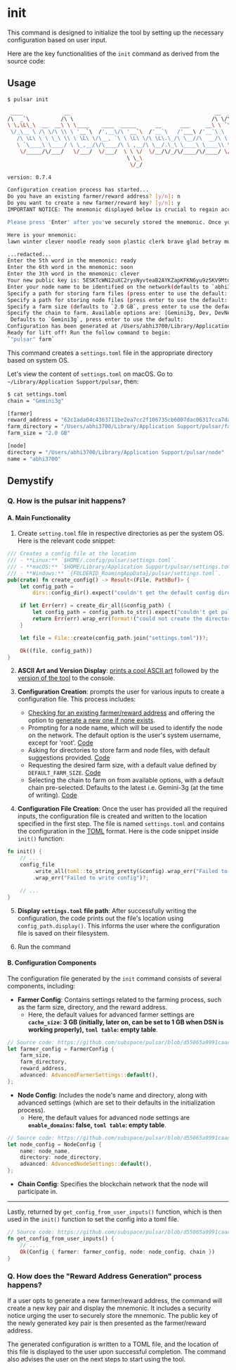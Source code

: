 # init

This command is designed to initialize the tool by setting up the necessary configuration based on user input.

Here are the key functionalities of the `init` command as derived from the source code:

## Usage

```bash
$ pulsar init                                                                 ⏎

 ____             __                                              __  __          __                               __
/\  _`\          /\ \                                            /\ \/\ \        /\ \__                           /\ \
\ \,\L\_\  __  __\ \ \____    ____  _____      __      ___     __\ \ `\\ \     __\ \ ,_\  __  __  __    ___   _ __\ \ \/'\
 \/_\__ \ /\ \/\ \\ \ '__`\  /',__\/\ '__`\  /'__`\   /'___\ /'__`\ \ , ` \  /'__`\ \ \/ /\ \/\ \/\ \  / __`\/\`'__\ \ , <
   /\ \L\ \ \ \_\ \\ \ \L\ \/\__, `\ \ \L\ \/\ \L\.\_/\ \__//\  __/\ \ \`\ \/\  __/\ \ \_\ \ \_/ \_/ \/\ \L\ \ \ \/ \ \ \\`\
   \ `\____\ \____/ \ \_,__/\/\____/\ \ ,__/\ \__/.\_\ \____\ \____\\ \_\ \_\ \____\\ \__\\ \___x___/'\ \____/\ \_\  \ \_\ \_\
    \/_____/\/___/   \/___/  \/___/  \ \ \/  \/__/\/_/\/____/\/____/ \/_/\/_/\/____/ \/__/ \/__//__/   \/___/  \/_/   \/_/\/_/
                                      \ \_\
                                       \/_/

version: 0.7.4

Configuration creation process has started...
Do you have an existing farmer/reward address? [y/n]: n
Do you want to create a new farmer/reward key? [y/n]: y
IMPORTANT NOTICE: The mnemonic displayed below is crucial to regain access to your account in case you forget your credentials. It's highly recommended to store it in a secure and retrievable location. Failure to do so may result in permanent loss of access to your account.

Please press 'Enter' after you've securely stored the mnemonic. Once you press 'Enter', the mnemonic will no longer be visible in this interface for security reasons.

Here is your mnemonic:
lawn winter clever noodle ready soon plastic clerk brave glad betray mutual

...redacted...
Enter the 5th word in the mnemonic: ready
Enter the 6th word in the mnemonic: soon
Enter the 3th word in the mnemonic: clever
Your new public key is: 5ESKTcWN12uXC2rysNyvteaB2AYKZapKFKN6yu9zSKV9Mtos
Enter your node name to be identified on the network(defaults to `abhi3700`, press enter to use the default): 
Specify a path for storing farm files (press enter to use the default: `"/Users/abhi3700/Library/Application Support/pulsar/farms"`): 
Specify a path for storing node files (press enter to use the default: `"/Users/abhi3700/Library/Application Support/pulsar/node"`): 
Specify a farm size (defaults to `2.0 GB`, press enter to use the default): 
Specify the chain to farm. Available options are: [Gemini3g, Dev, DevNet]. 
 Defaults to `Gemini3g`, press enter to use the default:
Configuration has been generated at /Users/abhi3700/Library/Application Support/pulsar
Ready for lift off! Run the follow command to begin:
`"pulsar" farm`
```

This command creates a `settings.toml` file in the appropriate directory based on system OS.

Let's view the content of `settings.toml` on macOS. Go to `~/Library/Application Support/pulsar`, then:

```bash
$ cat settings.toml 
chain = "Gemini3g"

[farmer]
reward_address = "62c1ada04c4363711be2ea7cc2f106735cb6007dac06317cca7da07b4650d948"
farm_directory = "/Users/abhi3700/Library/Application Support/pulsar/farms"
farm_size = "2.0 GB"

[node]
directory = "/Users/abhi3700/Library/Application Support/pulsar/node"
name = "abhi3700"
```

## Demystify

### Q. How is the pulsar init happens?

#### A. Main Functionality

1. Create `setting.toml` file in respective directories as per the system OS. Here is the relevant code snippet:

```rust
/// Creates a config file at the location
/// - **Linux:** `$HOME/.config/pulsar/settings.toml`.
/// - **macOS:** `$HOME/Library/Application Support/pulsar/settings.toml`.
/// - **Windows:** `{FOLDERID_RoamingAppData}/pulsar/settings.toml`.
pub(crate) fn create_config() -> Result<(File, PathBuf)> {
    let config_path =
        dirs::config_dir().expect("couldn't get the default config directory!").join("pulsar");

    if let Err(err) = create_dir_all(&config_path) {
        let config_path = config_path.to_str().expect("couldn't get pulsar config path!");
        return Err(err).wrap_err(format!("could not create the directory: `{config_path}`"));
    }

    let file = File::create(config_path.join("settings.toml"))?;

    Ok((file, config_path))
}
```

2. **ASCII Art and Version Display**: [prints a cool ASCII art](https://github.com/subspace/pulsar/blob/d55065a9991caac27286c14b9e5977ca3025fa3d/src/utils.rs#L26-L38) followed by the [version of the tool](https://github.com/subspace/pulsar/blob/d55065a9991caac27286c14b9e5977ca3025fa3d/src/utils.rs#L40-L44) to the console.

3. **Configuration Creation**: prompts the user for various inputs to create a configuration file. This process includes:

   - [Checking for an existing farmer/reward address](https://github.com/subspace/pulsar/blob/d55065a9991caac27286c14b9e5977ca3025fa3d/src/commands/init.rs#L49-L55) and offering the option to [generate a new one if none exists](https://github.com/subspace/pulsar/blob/d55065a9991caac27286c14b9e5977ca3025fa3d/src/commands/init.rs#L128-L200).
   - Prompting for a node name, which will be used to identify the node on the network. The default option is the user's system username, except for 'root'. [Code](https://github.com/subspace/pulsar/blob/d55065a9991caac27286c14b9e5977ca3025fa3d/src/commands/init.rs#L59-L68)
   - Asking for directories to store farm and node files, with default suggestions provided. [Code](https://github.com/subspace/pulsar/blob/d55065a9991caac27286c14b9e5977ca3025fa3d/src/commands/init.rs#L70-L89)
   - Requesting the desired farm size, with a default value defined by `DEFAULT_FARM_SIZE`. [Code](https://github.com/subspace/pulsar/blob/d55065a9991caac27286c14b9e5977ca3025fa3d/src/commands/init.rs#L91-L99)
   - Selecting the chain to farm on from available options, with a default chain pre-selected. Defaults to the latest i.e. Gemini-3g (at the time of writing). [Code](https://github.com/subspace/pulsar/blob/d55065a9991caac27286c14b9e5977ca3025fa3d/src/commands/init.rs#L101-L111)

4. **Configuration File Creation**: Once the user has provided all the required inputs, the configuration file is created and written to the location specified in the first step. The file is named `settings.toml` and contains the configuration in the [TOML](https://toml.io/en/) format. Here is the code snippet inside `init()` function:

```rust
fn init() {
    // ...
    config_file
        .write_all(toml::to_string_pretty(&config).wrap_err("Failed to write config")?.as_ref())
        .wrap_err("Failed to write config")?;

    // ...
}
```

5. **Display `settings.toml` file path**: After successfully writing the configuration, the code prints out the file's location using `config_path.display()`. This informs the user where the configuration file is saved on their filesystem.

6. Run the command

#### B. Configuration Components

The configuration file generated by the `init` command consists of several components, including:

- **Farmer Config**: Contains settings related to the farming process, such as the farm size, directory, and the reward address.
  - Here, the default values for advanced farmer settings are **`cache_size`: 3 GB (initially, later on, can be set to 1 GB when DSN is working properly), `toml table`: empty table**.

```rust
// Source code: https://github.com/subspace/pulsar/blob/d55065a9991caac27286c14b9e5977ca3025fa3d/src/commands/init.rs#L113-L118
let farmer_config = FarmerConfig {
    farm_size,
    farm_directory,
    reward_address,
    advanced: AdvancedFarmerSettings::default(),
};
```

- **Node Config**: Includes the node's name and directory, along with advanced settings (which are set to their defaults in the initialization process).
  - Here, the default values for advanced node settings are **`enable_domains`: false, `toml table`: empty table**.

```rust
// Source code: https://github.com/subspace/pulsar/blob/d55065a9991caac27286c14b9e5977ca3025fa3d/src/commands/init.rs#L119-L123
let node_config = NodeConfig {
    name: node_name,
    directory: node_directory,
    advanced: AdvancedNodeSettings::default(),
};
```

- **Chain Config**: Specifies the blockchain network that the node will participate in.

---

Lastly, returned by `get_config_from_user_inputs()` function, which is then used in the `init()` function to set the config into a toml file.

```rust
// Source code: https://github.com/subspace/pulsar/blob/d55065a9991caac27286c14b9e5977ca3025fa3d/src/commands/init.rs#L125
fn get_config_from_user_inputs() {
    // ...
    Ok(Config { farmer: farmer_config, node: node_config, chain })
}
```

### Q. How does the "Reward Address Generation" process happens?

If a user opts to generate a new farmer/reward address, the command will create a new key pair and display the mnemonic. It includes a security notice urging the user to securely store the mnemonic. The public key of the newly generated key pair is then presented as the farmer/reward address.

The generated configuration is written to a TOML file, and the location of this file is displayed to the user upon successful completion. The command also advises the user on the next steps to start using the tool.
